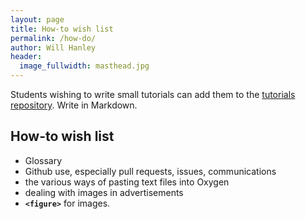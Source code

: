 ```yaml
---
layout: page
title: How-to wish list
permalink: /how-do/
author: Will Hanley
header:
  image_fullwidth: masthead.jpg
---
```

Students wishing to write small tutorials can add them to the [tutorials repository](https://github.com/dig-eg-gaz/tutorials). Write in Markdown.

## How-to wish list

- Glossary
- Github use, especially pull requests, issues, communications
- the various ways of pasting text files into Oxygen
- dealing with images in advertisements
- **`<figure>`** for images.
